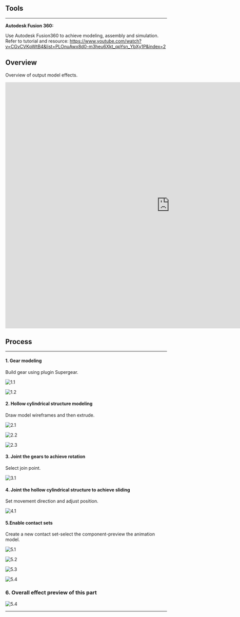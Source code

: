 
## Tools

------

**Autodesk Fusion 360:**

Use Autodesk Fusion360 to achieve modeling, assembly and simulation.
Refer to tutorial and resource:
https://www.youtube.com/watch?v=CGvCVKpWtB4&list=PLOnuAwx8d0-m3heu6Xkt_qpYsn_YbXy1P&index=2


## Overview

Overview of output model effects.

<iframe src="https://myhub.autodesk360.com/ue28cacf9/shares/public/SH512d4QTec90decfa6e96e25f71c5c64af1?mode=embed" width="1024" height="768" allowfullscreen="true" webkitallowfullscreen="true" mozallowfullscreen="true"  frameborder="0"></iframe>


## Process

------

#### **1. Gear modeling**

Build gear using plugin Supergear.

![1.1](./img/2.png)

![1.2](./img/3.png)

#### **2. Hollow cylindrical structure modeling**

Draw model wireframes and then extrude.

![2.1](./img/4.png)

![2.2](./img/5.png)

![2.3](./img/6.png)


#### **3. Joint the gears to achieve rotation**

Select join point.

![3.1](./img/7.png)

#### **4. Joint the hollow cylindrical structure to achieve sliding**

Set movement direction and adjust position.

![4.1](./img/8.png)

#### **5.Enable contact sets**

Create a new contact set-select the component-preview the animation model.

![5.1](./img/9.png)

![5.2](./img/10.png)

![5.3](./img/11.png)

![5.4](./img/12.png)


### **6. Overall effect preview of this part**

![5.4](./img/13.gif)

------
